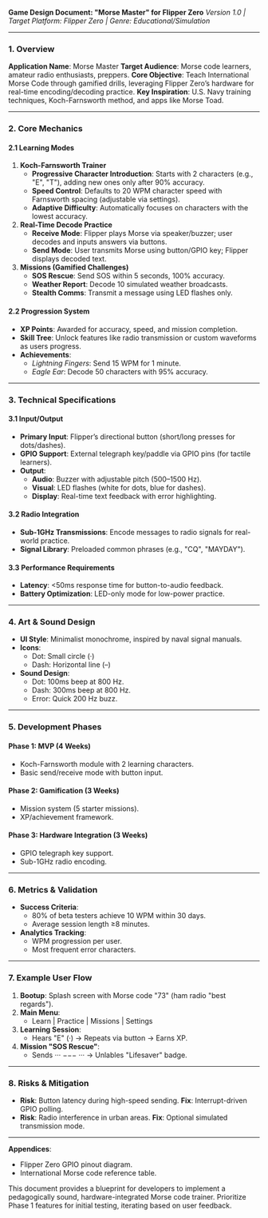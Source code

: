 **Game Design Document: "Morse Master" for Flipper Zero**
*Version 1.0 | Target Platform: Flipper Zero | Genre: Educational/Simulation*

---

### **1. Overview**

**Application Name**: Morse Master
**Target Audience**: Morse code learners, amateur radio enthusiasts, preppers.
**Core Objective**: Teach International Morse Code through gamified drills, leveraging Flipper Zero’s hardware for real-time encoding/decoding practice.
**Key Inspiration**: U.S. Navy training techniques, Koch-Farnsworth method, and apps like Morse Toad.

---

### **2. Core Mechanics**

#### **2.1 Learning Modes**

1. **Koch-Farnsworth Trainer**
    - **Progressive Character Introduction**: Starts with 2 characters (e.g., "E", "T"), adding new ones only after 90% accuracy.
    - **Speed Control**: Defaults to 20 WPM character speed with Farnsworth spacing (adjustable via settings).
    - **Adaptive Difficulty**: Automatically focuses on characters with the lowest accuracy.
2. **Real-Time Decode Practice**
    - **Receive Mode**: Flipper plays Morse via speaker/buzzer; user decodes and inputs answers via buttons.
    - **Send Mode**: User transmits Morse using button/GPIO key; Flipper displays decoded text.
3. **Missions (Gamified Challenges)**
    - **SOS Rescue**: Send SOS within 5 seconds, 100% accuracy.
    - **Weather Report**: Decode 10 simulated weather broadcasts.
    - **Stealth Comms**: Transmit a message using LED flashes only.

#### **2.2 Progression System**

- **XP Points**: Awarded for accuracy, speed, and mission completion.
- **Skill Tree**: Unlock features like radio transmission or custom waveforms as users progress.
- **Achievements**:
    - *Lightning Fingers*: Send 15 WPM for 1 minute.
    - *Eagle Ear*: Decode 50 characters with 95% accuracy.

---

### **3. Technical Specifications**

#### **3.1 Input/Output**

- **Primary Input**: Flipper’s directional button (short/long presses for dots/dashes).
- **GPIO Support**: External telegraph key/paddle via GPIO pins (for tactile learners).
- **Output**:
    - **Audio**: Buzzer with adjustable pitch (500–1500 Hz).
    - **Visual**: LED flashes (white for dots, blue for dashes).
    - **Display**: Real-time text feedback with error highlighting.


#### **3.2 Radio Integration**

- **Sub-1GHz Transmissions**: Encode messages to radio signals for real-world practice.
- **Signal Library**: Preloaded common phrases (e.g., "CQ", "MAYDAY").


#### **3.3 Performance Requirements**

- **Latency**: <50ms response time for button-to-audio feedback.
- **Battery Optimization**: LED-only mode for low-power practice.

---

### **4. Art \& Sound Design**

- **UI Style**: Minimalist monochrome, inspired by naval signal manuals.
- **Icons**:
    - Dot: Small circle (·)
    - Dash: Horizontal line (–)
- **Sound Design**:
    - Dot: 100ms beep at 800 Hz.
    - Dash: 300ms beep at 800 Hz.
    - Error: Quick 200 Hz buzz.

---

### **5. Development Phases**

#### **Phase 1: MVP (4 Weeks)**

- Koch-Farnsworth module with 2 learning characters.
- Basic send/receive mode with button input.


#### **Phase 2: Gamification (3 Weeks)**

- Mission system (5 starter missions).
- XP/achievement framework.


#### **Phase 3: Hardware Integration (3 Weeks)**

- GPIO telegraph key support.
- Sub-1GHz radio encoding.

---

### **6. Metrics \& Validation**

- **Success Criteria**:
    - 80% of beta testers achieve 10 WPM within 30 days.
    - Average session length ≥8 minutes.
- **Analytics Tracking**:
    - WPM progression per user.
    - Most frequent error characters.

---

### **7. Example User Flow**

1. **Bootup**: Splash screen with Morse code "73" (ham radio "best regards").
2. **Main Menu**:
    - Learn | Practice | Missions | Settings
3. **Learning Session**:
    - Hears "E" (·) → Repeats via button → Earns XP.
4. **Mission "SOS Rescue"**:
    - Sends ··· −−− ··· → Unlables "Lifesaver" badge.

---

### **8. Risks \& Mitigation**

- **Risk**: Button latency during high-speed sending.
**Fix**: Interrupt-driven GPIO polling.
- **Risk**: Radio interference in urban areas.
**Fix**: Optional simulated transmission mode.

---

**Appendices**:

- Flipper Zero GPIO pinout diagram.
- International Morse code reference table.

This document provides a blueprint for developers to implement a pedagogically sound, hardware-integrated Morse code trainer. Prioritize Phase 1 features for initial testing, iterating based on user feedback.

